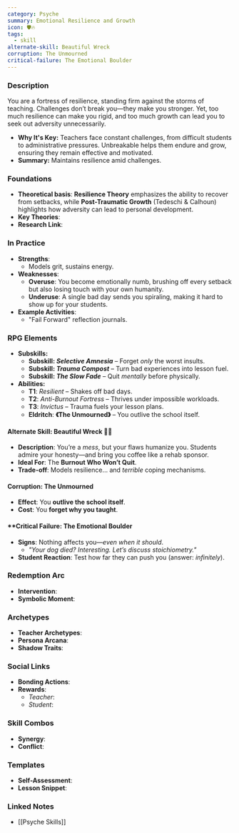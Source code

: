 ```yaml
---
category: Psyche
summary: Emotional Resilience and Growth
icon: 🛡️🔥
tags:
  - skill
alternate-skill: Beautiful Wreck
corruption: The Unmourned
critical-failure: The Emotional Boulder
---
```


### **Description**  
 You are a fortress of resilience, standing firm against the storms of teaching. Challenges don’t break you—they make you stronger. Yet, too much resilience can make you rigid, and too much growth can lead you to seek out adversity unnecessarily.
- **Why It's Key:** Teachers face constant challenges, from difficult students to administrative pressures. Unbreakable helps them endure and grow, ensuring they remain effective and motivated.
- **Summary:** Maintains resilience amid challenges.

### **Foundations**  
- **Theoretical basis**: **Resilience Theory** emphasizes the ability to recover from setbacks, while **Post-Traumatic Growth** (Tedeschi & Calhoun) highlights how adversity can lead to personal development.
- **Key Theories**: 
- **Research Link**: 

### **In Practice**  
- **Strengths**:  
	- Models grit, sustains energy.
- **Weaknesses**:  
	- **Overuse**: You become emotionally numb, brushing off every setback but also losing touch with your own humanity.
	- **Underuse**: A single bad day sends you spiraling, making it hard to show up for your students.
- **Example Activities**:  
	- "Fail Forward" reflection journals.

### **RPG Elements**  
- **Subskills:**
	- **Subskill: _Selective Amnesia_** – Forget _only_ the worst insults.
	- **Subskill: _Trauma Compost_** – Turn bad experiences into lesson fuel.
	- **Subskill: _The Slow Fade_** – Quit _mentally_ before physically.
- **Abilities:**
	- **T1**: _Resilient_ – Shakes off bad days.
	- **T2**: _Anti-Burnout Fortress_ – Thrives under impossible workloads.
	- **T3**: _Invictus_ – Trauma fuels your lesson plans.
	- **Eldritch**: **《The Unmourned》** – You outlive the school itself.
#### **Alternate Skill: Beautiful Wreck** 🚬🎻
- **Description**: You’re a _mess_, but your flaws humanize you. Students admire your honesty—and bring you coffee like a rehab sponsor.
- **Ideal For**: The **Burnout Who Won’t Quit**.
- **Trade-off**: Models resilience… and _terrible_ coping mechanisms.
#### **Corruption: The Unmourned**
- **Effect**: You **outlive the school itself**.
- **Cost**: You **forget why you taught**.
#### **Critical Failure: The Emotional Boulder 
- **Signs**: Nothing affects you—_even when it should_.
    - _"Your dog died? _Interesting_. Let’s discuss stoichiometry."_
- **Student Reaction**: Test how far they can push you (answer: _infinitely_).
### **Redemption Arc**  
- **Intervention**: 
- **Symbolic Moment**: 

### **Archetypes**  
- **Teacher Archetypes**: 
- **Persona Arcana**: 
- **Shadow Traits**: 

### **Social Links**  
- **Bonding Actions**: 
- **Rewards**:  
  - *Teacher*: 
  - *Student*: 

### **Skill Combos**  
- **Synergy**: 
- **Conflict**:  

### **Templates**  
- **Self-Assessment**: 
- **Lesson Snippet**: 

### **Linked Notes**  
- [[Psyche Skills]]